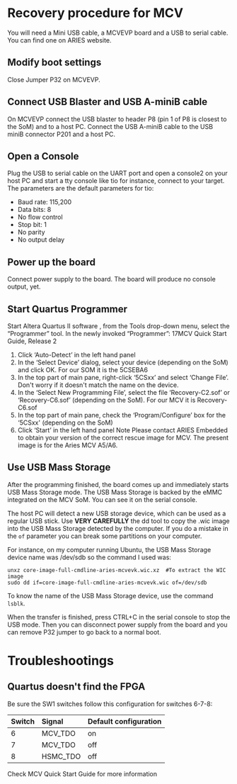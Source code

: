 # Recovery procedure for MCV

You will need a Mini USB cable, a MCVEVP board and a USB to serial cable. You can find one on ARIES website.

## Modify boot settings
Close Jumper P32 on MCVEVP.
## Connect USB Blaster and USB A-miniB cable
On MCVEVP connect the USB blaster to header P8 (pin 1 of P8 is closest to the SoM) and to a host PC. Connect the
USB A-miniB cable to the USB miniB connector P201 and a host PC.
## Open a Console
Plug the USB to serial cable on the UART port and open a console2 on your host PC and start a tty console like tio for instance, connect to your target. The parameters are the default parameters for tio:
* Baud rate: 115,200
* Data bits: 8
* No flow control
* Stop bit: 1
* No parity 
* No output delay

## Power up the board
Connect power supply to the board. The board will produce no console output, yet.
## Start Quartus Programmer
Start Altera Quartus II software , from the Tools drop-down menu, select the “Programmer” tool. In the newly invoked
“Programmer”:
17MCV Quick Start Guide, Release 2
1. Click ‘Auto-Detect’ in the left hand panel
2. In the ‘Select Device’ dialog, select your device (depending on the SoM) and click OK. For our SOM it is the 5CSEBA6
3. In the top part of main pane, right-click ‘5CSxx’ and select
‘Change File’. Don't worry if it doesn't match the name on the device.
4. In the ‘Select New Programming File’, select the file ‘Recovery-C2.sof’ or ‘Recovery-C6.sof’ (depending on
the SoM). For our MCV it is Recovery-C6.sof
5. In the top part of main pane, check the ‘Program/Configure’ box for the ‘5CSxx'
(depending on the SoM)
6. Click ‘Start’ in the left hand panel
Note
Please contact ARIES Embedded to obtain your version of the correct rescue image for MCV. The present image is for the Aries MCV A5/A6.
## Use USB Mass Storage
After the programming finished, the board comes up and immediately starts USB Mass Storage mode. The USB Mass
Storage is backed by the eMMC integrated on the MCV SoM. You can see it on the serial console.

The host PC will detect a new USB storage device, which can be used as a regular USB stick. Use __VERY CAREFULLY__ the dd tool to copy the .wic image into the USB Mass Storage detected by the computer. If you do a mistake in the `of` parameter you can break some partitions on your computer.

For instance, on my computer running Ubuntu, the USB Mass Storage device name was /dev/sdb so the command I used was:
```
unxz core-image-full-cmdline-aries-mcvevk.wic.xz  #To extract the WIC image
sudo dd if=core-image-full-cmdline-aries-mcvevk.wic of=/dev/sdb
```
To know the name of the USB Mass Storage device, use the command `lsblk`.

When the transfer is finished, press CTRL+C in the serial console to stop the USB mode. Then you can disconnect power supply from the board and you can remove P32 jumper to go back to a normal boot.

# Troubleshootings
## Quartus doesn't find the FPGA
Be sure the SW1 switches follow this configuration for switches 6-7-8:

|Switch| Signal | Default configuration |
|:-----|:-------|:----------------------|
|6     |MCV_TDO |on                     |
|7     |MCV_TDO |off                    |
|8     |HSMC_TDO|off                    |


Check MCV Quick Start Guide for more information